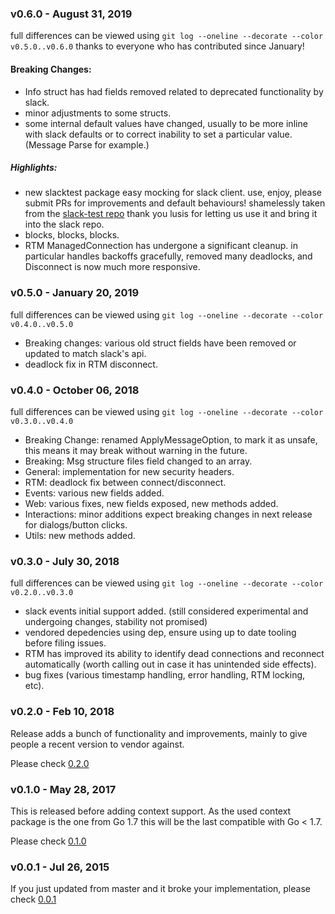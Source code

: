 ### v0.6.0 - August 31, 2019
full differences can be viewed using `git log --oneline --decorate --color v0.5.0..v0.6.0`
thanks to everyone who has contributed since January!


#### Breaking Changes:
- Info struct has had fields removed related to deprecated functionality by slack.
- minor adjustments to some structs.
- some internal default values have changed, usually to be more inline with slack defaults or to correct inability to set a particular value. (Message Parse for example.)

##### Highlights:
- new slacktest package easy mocking for slack client. use, enjoy, please submit PRs for improvements and default behaviours! shamelessly taken from the [slack-test repo](https://github.com/lusis/slack-test) thank you lusis for letting us use it and bring it into the slack repo.
- blocks, blocks, blocks.
- RTM ManagedConnection has undergone a significant cleanup.
in particular handles backoffs gracefully, removed many deadlocks,
and Disconnect is now much more responsive.

### v0.5.0 - January 20, 2019
full differences can be viewed using `git log --oneline --decorate --color v0.4.0..v0.5.0`
- Breaking changes: various old struct fields have been removed or updated to match slack's api.
- deadlock fix in RTM disconnect.

### v0.4.0 - October 06, 2018
full differences can be viewed using `git log --oneline --decorate --color v0.3.0..v0.4.0`
- Breaking Change: renamed ApplyMessageOption, to mark it as unsafe,
this means it may break without warning in the future.
- Breaking: Msg structure files field changed to an array.
- General: implementation for new security headers.
- RTM: deadlock fix between connect/disconnect.
- Events: various new fields added.
- Web: various fixes, new fields exposed, new methods added.
- Interactions: minor additions expect breaking changes in next release for dialogs/button clicks.
- Utils: new methods added.

### v0.3.0 - July 30, 2018
full differences can be viewed using `git log --oneline --decorate --color v0.2.0..v0.3.0`
- slack events initial support added. (still considered experimental and undergoing changes, stability not promised)
- vendored depedencies using dep, ensure using up to date tooling before filing issues.
- RTM has improved its ability to identify dead connections and reconnect automatically (worth calling out in case it has unintended side effects).
- bug fixes (various timestamp handling, error handling, RTM locking, etc).

### v0.2.0 - Feb 10, 2018

Release adds a bunch of functionality and improvements, mainly to give people a recent version to vendor against.

Please check [0.2.0](https://github.com/antoniou/slack/releases/tag/v0.2.0)

### v0.1.0 - May 28, 2017

This is released before adding context support.
As the used context package is the one from Go 1.7 this will be the last
compatible with Go < 1.7.

Please check [0.1.0](https://github.com/antoniou/slack/releases/tag/v0.1.0)

### v0.0.1 - Jul 26, 2015

If you just updated from master and it broke your implementation, please
check [0.0.1](https://github.com/antoniou/slack/releases/tag/v0.0.1)
